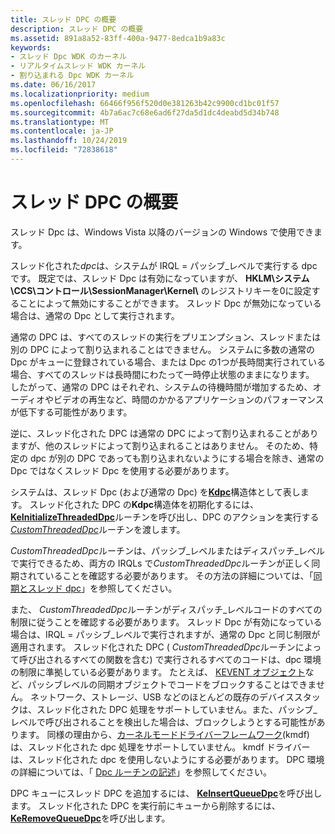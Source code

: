 ```yaml
---
title: スレッド DPC の概要
description: スレッド DPC の概要
ms.assetid: 891a8a52-83ff-400a-9477-8edca1b9a83c
keywords:
- スレッド Dpc WDK のカーネル
- リアルタイムスレッド WDK カーネル
- 割り込まれる Dpc WDK カーネル
ms.date: 06/16/2017
ms.localizationpriority: medium
ms.openlocfilehash: 66466f956f520d0e381263b42c9900cd1bc01f57
ms.sourcegitcommit: 4b7a6ac7c68e6ad6f27da5d1dc4deabd5d34b748
ms.translationtype: MT
ms.contentlocale: ja-JP
ms.lasthandoff: 10/24/2019
ms.locfileid: "72838618"
---
```

# <a name="introduction-to-threaded-dpcs"></a>スレッド DPC の概要





スレッド Dpc は、Windows Vista 以降のバージョンの Windows で使用できます。

スレッド化された*dpc*は、システムが IRQL = パッシブ\_レベルで実行する dpc です。 既定では、スレッド Dpc は有効になっていますが、 **HKLM\\システム\\CCS\\コントロール\\SessionManager\\Kernel\\** のレジストリキーを0に設定することによって無効にすることができます。 スレッド Dpc が無効になっている場合は、通常の Dpc として実行されます。

通常の DPC は、すべてのスレッドの実行をプリエンプション、スレッドまたは別の DPC によって割り込まれることはできません。 システムに多数の通常の Dpc がキューに登録されている場合、または Dpc の1つが長時間実行されている場合、すべてのスレッドは長時間にわたって一時停止状態のままになります。 したがって、通常の DPC はそれぞれ、システムの待機時間が増加するため、オーディオやビデオの再生など、時間のかかるアプリケーションのパフォーマンスが低下する可能性があります。

逆に、スレッド化された DPC は通常の DPC によって割り込まれることがありますが、他のスレッドによって割り込まれることはありません。 そのため、特定の dpc が別の DPC であっても割り込まれないようにする場合を除き、通常の Dpc ではなくスレッド Dpc を使用する必要があります。

システムは、スレッド Dpc (および通常の Dpc) を[**Kdpc**](https://docs.microsoft.com/windows-hardware/drivers/kernel/eprocess)構造体として表します。 スレッド化された DPC の**Kdpc**構造体を初期化するには、 [**KeInitializeThreadedDpc**](https://docs.microsoft.com/windows-hardware/drivers/ddi/wdm/nf-wdm-keinitializethreadeddpc)ルーチンを呼び出し、DPC のアクションを実行する[*CustomThreadedDpc*](https://msdn.microsoft.com/library/windows/hardware/ff542976)ルーチンを渡します。

*CustomThreadedDpc*ルーチンは、パッシブ\_レベルまたはディスパッチ\_レベルで実行できるため、両方の IRQLs で*CustomThreadedDpc*ルーチンが正しく同期されていることを確認する必要があります。 その方法の詳細については、「[同期とスレッド dpc](synchronization-and-threaded-dpcs.md)」を参照してください。

また、 *CustomThreadedDpc*ルーチンがディスパッチ\_レベルコードのすべての制限に従うことを確認する必要があります。 スレッド Dpc が有効になっている場合は、IRQL = パッシブ\_レベルで実行されますが、通常の Dpc と同じ制限が適用されます。 スレッド化された DPC ( *CustomThreadedDpc*ルーチンによって呼び出されるすべての関数を含む) で実行されるすべてのコードは、dpc 環境の制限に準拠している必要があります。 たとえば、 [KEVENT オブジェクト](defining-and-using-an-event-object.md)など、パッシブレベルの同期オブジェクトでコードをブロックすることはできません。 ネットワーク、ストレージ、USB などのほとんどの既存のデバイススタックは、スレッド化された DPC 処理をサポートしていません。また、パッシブ\_レベルで呼び出されることを検出した場合は、ブロックしようとする可能性があります。 同様の理由から、[カーネルモードドライバーフレームワーク](https://docs.microsoft.com/windows-hardware/drivers/wdf/what-s-new-for-wdf-drivers)(kmdf) は、スレッド化された dpc 処理をサポートしていません。 kmdf ドライバーは、スレッド化された dpc を使用しないようにする必要があります。 DPC 環境の詳細については、「 [Dpc ルーチンの記述](writing-dpc-routines.md)」を参照してください。

DPC キューにスレッド DPC を追加するには、 [**KeInsertQueueDpc**](https://docs.microsoft.com/windows-hardware/drivers/ddi/wdm/nf-wdm-keinsertqueuedpc)を呼び出します。 スレッド化された DPC を実行前にキューから削除するには、 [**KeRemoveQueueDpc**](https://docs.microsoft.com/windows-hardware/drivers/ddi/wdm/nf-wdm-keremovequeuedpc)を呼び出します。

 

 




